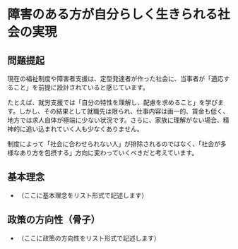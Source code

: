 # 障害のある方が自分らしく生きられる社会の実現

## 問題提起

現在の福祉制度や障害者支援は、定型発達者が作った社会に、当事者が「適応すること」を前提に設計されていると感じています。

たとえば、就労支援では「自分の特性を理解し、配慮を求めること」を学びます。しかし、その結果として就職先は限られ、仕事内容は画一的、賃金も低く、地方では求人自体が極端に少ない状況です。さらに、家族に理解がない場合、精神的に追い込まれていく人も少なくありません。

制度によって「社会に合わせられない人」が排除されるのではなく、「社会が多様なあり方を包摂する」方向に変わっていくべきだと考えています。

## 基本理念

*   （ここに基本理念をリスト形式で記述します）

## 政策の方向性（骨子）

*   （ここに政策の方向性をリスト形式で記述します）